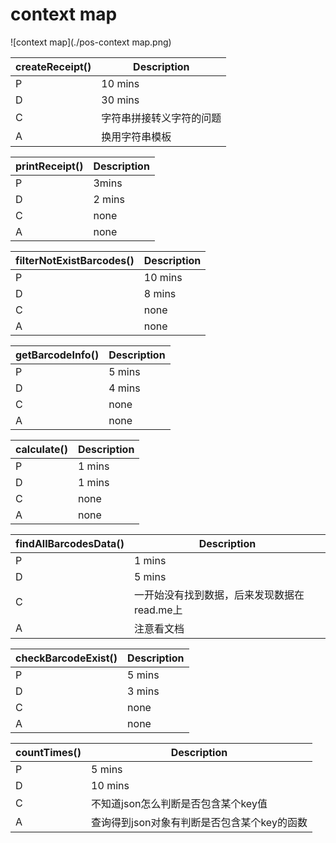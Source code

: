 # context map
![context map](./pos-context map.png)

|  createReceipt()   | Description  |
|  ----  | ----  |
| P  | 10 mins |
| D  | 30 mins |
| C  | 字符串拼接转义字符的问题 |
| A  | 换用字符串模板 |

|  printReceipt()   | Description  |
|  ----  | ----  |
| P  | 3mins |
| D  | 2 mins |
| C  | none |
| A  | none |

|  filterNotExistBarcodes()   | Description  |
|  ----  | ----  |
| P  | 10 mins |
| D  | 8 mins |
| C  | none |
| A  | none |

|  getBarcodeInfo()   | Description  |
|  ----  | ----  |
| P  | 5 mins |
| D  | 4 mins |
| C  | none |
| A  | none |

|  calculate()   | Description  |
|  ----  | ----  |
| P  | 1 mins |
| D  | 1 mins |
| C  | none |
| A  | none |

|  findAllBarcodesData()   | Description  |
|  ----  | ----  |
| P  | 1 mins |
| D  | 5 mins |
| C  | 一开始没有找到数据，后来发现数据在read.me上 |
| A  | 注意看文档 |

|  checkBarcodeExist()   | Description  |
|  ----  | ----  |
| P  | 5 mins |
| D  | 3 mins |
| C  | none |
| A  | none |

|  countTimes()   | Description  |
|  ----  | ----  |
| P  | 5 mins |
| D  | 10 mins |
| C  | 不知道json怎么判断是否包含某个key值 |
| A  | 查询得到json对象有判断是否包含某个key的函数 |

